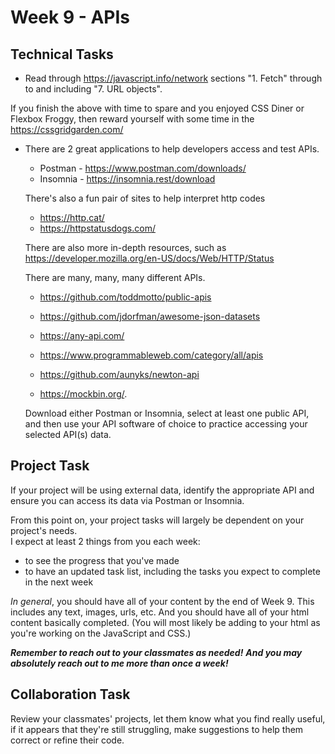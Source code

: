 # Week 9 - APIs

## Technical Tasks

- Read through <https://javascript.info/network> sections "1. Fetch" through to and including "7. URL objects".

If you finish the above with time to spare and you enjoyed CSS Diner or Flexbox Froggy, then reward yourself with some time in the <https://cssgridgarden.com/>

- There are 2 great applications to help developers access and test APIs.

  - Postman - <https://www.postman.com/downloads/>
  - Insomnia - <https://insomnia.rest/download>

  There's also a fun pair of sites to help interpret http codes

  - https://http.cat/ 
  - <https://httpstatusdogs.com/>

  There are also more in-depth resources, such as <https://developer.mozilla.org/en-US/docs/Web/HTTP/Status>

  There are many, many, many different APIs.

  - https://github.com/toddmotto/public-apis 

  - <https://github.com/jdorfman/awesome-json-datasets>
  - <https://any-api.com/>
  - <https://www.programmableweb.com/category/all/apis>
  - <https://github.com/aunyks/newton-api>
  - <https://mockbin.org/>.

  Download either Postman or Insomnia, select at least one public API, and then use your API software of choice to practice accessing your selected API(s) data.

## Project Task

If your project will be using external data, identify the appropriate API and ensure you can access its data via Postman or Insomnia.

From this point on, your project tasks will largely be dependent on your project's needs.  
I expect at least 2 things from you each week:
  - to see the progress that you've made
  - to have an updated task list, including the tasks you expect to complete in the next week

_In general_, you should have all of your content by the end of Week 9.  This includes any text, images, urls, etc.  And you should have all of your html content basically completed.  (You will most likely be adding to your html as you're working on the JavaScript and CSS.)

**_Remember to reach out to your classmates as needed!_**
**_And you may absolutely reach out to me more than once a week!_**

## Collaboration Task

Review your classmates' projects, let them know what you find really useful, if it appears that they're still struggling, make suggestions to help them correct or refine their code.
